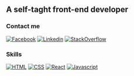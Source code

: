 ## A self-taght front-end developer

### Contact me

[![Facebook](https://img.shields.io/badge/facebook-%231877F2.svg?&style=for-the-badge&logo=facebook&logoColor=white)](https://www.facebook.com/profile.php?id=100025326254791)
[![Linkedin](https://img.shields.io/badge/linkedin-%230077B5.svg?&style=for-the-badge&logo=linkedin&logoColor=white)](https://www.linkedin.com/in/th%E1%BB%8Bnh-%C4%91o%C3%A0n-ph%C3%BA-890a31212/)
[![StackOverflow](https://img.shields.io/badge/stackoverflow-%23F48024.svg?&style=for-the-badge&logo=stackoverflow&logoColor=white)](https://stackoverflow.com/users/16664659/th%e1%bb%8bnh-%c4%90o%c3%a0n-ph%c3%ba)

### Skills

[![HTML](https://img.shields.io/badge/html-%23DD4B25.svg?&style=for-the-badge&logo=HTML5&logoColor=white)]()
[![CSS](https://img.shields.io/badge/CSS-%231572B6.svg?&style=for-the-badge&logo=CSS3&logoColor=white)]()
[![React](https://img.shields.io/badge/React-%2361dafb.svg?&style=for-the-badge&logo=React&logoColor=white)]()
[![Javascript](https://img.shields.io/badge/JavaScript-%23f7df1e.svg?&style=for-the-badge&logo=JavaScript&logoColor=white)]()

